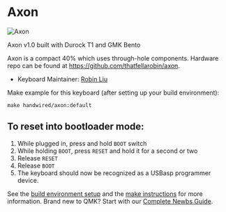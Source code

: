 # Axon

![Axon](https://i.imgur.com/VRVv9i9h.jpeg)

Axon v1.0 built with Durock T1 and GMK Bento

Axon is a compact 40% which uses through-hole components. Hardware repo can be found at https://github.com/thatfellarobin/axon.

* Keyboard Maintainer: [Robin Liu](https://github.com/thatfellarobin)

Make example for this keyboard (after setting up your build environment):

    make handwired/axon:default

## To reset into bootloader mode:

1. While plugged in, press and hold `BOOT` switch
2. While holding `BOOT`, press `RESET` and hold it for a second or two
3. Release `RESET`
4. Release `BOOT`
5. The keyboard should now be recognized as a USBasp programmer device.

See the [build environment setup](https://docs.qmk.fm/#/getting_started_build_tools) and the [make instructions](https://docs.qmk.fm/#/getting_started_make_guide) for more information. Brand new to QMK? Start with our [Complete Newbs Guide](https://docs.qmk.fm/#/newbs).

